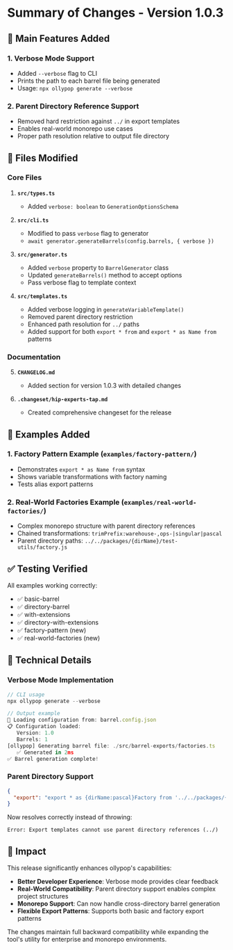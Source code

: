 # Summary of Changes - Version 1.0.3

## 🎯 **Main Features Added**

### 1. **Verbose Mode Support**
- Added `--verbose` flag to CLI
- Prints the path to each barrel file being generated
- Usage: `npx ollypop generate --verbose`

### 2. **Parent Directory Reference Support**
- Removed hard restriction against `../` in export templates
- Enables real-world monorepo use cases
- Proper path resolution relative to output file directory

## 📁 **Files Modified**

### Core Files
1. **`src/types.ts`**
   - Added `verbose: boolean` to `GenerationOptionsSchema`

2. **`src/cli.ts`**
   - Modified to pass `verbose` flag to generator
   - `await generator.generateBarrels(config.barrels, { verbose })`

3. **`src/generator.ts`**
   - Added `verbose` property to `BarrelGenerator` class
   - Updated `generateBarrels()` method to accept options
   - Pass verbose flag to template context

4. **`src/templates.ts`**
   - Added verbose logging in `generateVariableTemplate()`
   - Removed parent directory restriction
   - Enhanced path resolution for `../` paths
   - Added support for both `export * from` and `export * as Name from` patterns

### Documentation
5. **`CHANGELOG.md`**
   - Added section for version 1.0.3 with detailed changes

6. **`.changeset/hip-experts-tap.md`**
   - Created comprehensive changeset for the release

## 🚀 **Examples Added**

### 1. **Factory Pattern Example** (`examples/factory-pattern/`)
- Demonstrates `export * as Name from` syntax
- Shows variable transformations with factory naming
- Tests alias export patterns

### 2. **Real-World Factories Example** (`examples/real-world-factories/`)
- Complex monorepo structure with parent directory references
- Chained transformations: `trimPrefix:warehouse-,ops-|singular|pascal`
- Parent directory paths: `../../packages/{dirName}/test-utils/factory.js`

## ✅ **Testing Verified**

All examples working correctly:
- ✅ basic-barrel
- ✅ directory-barrel  
- ✅ with-extensions
- ✅ directory-with-extensions
- ✅ factory-pattern (new)
- ✅ real-world-factories (new)

## 🔧 **Technical Details**

### Verbose Mode Implementation
```typescript
// CLI usage
npx ollypop generate --verbose

// Output example
🔧 Loading configuration from: barrel.config.json
📋 Configuration loaded:
   Version: 1.0
   Barrels: 1
[ollypop] Generating barrel file: ./src/barrel-exports/factories.ts
   ✅ Generated in 2ms
✅ Barrel generation complete!
```

### Parent Directory Support
```json
{
  "export": "export * as {dirName:pascal}Factory from '../../packages/{dirName:raw}/factory.js'"
}
```

Now resolves correctly instead of throwing:
```
Error: Export templates cannot use parent directory references (../)
```

## 🎉 **Impact**

This release significantly enhances ollypop's capabilities:
- **Better Developer Experience**: Verbose mode provides clear feedback
- **Real-World Compatibility**: Parent directory support enables complex project structures
- **Monorepo Support**: Can now handle cross-directory barrel generation
- **Flexible Export Patterns**: Supports both basic and factory export patterns

The changes maintain full backward compatibility while expanding the tool's utility for enterprise and monorepo environments.
